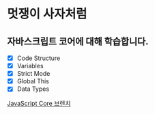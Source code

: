 


# 멋쟁이 사자처럼
## 자바스크립트 코어에 대해 학습합니다.

- [x] Code Structure
- [x] Variables
- [x] Strict Mode
- [x] Global This
- [x] Data Types

[JavaScript Core 브렌치](https://www.naver.com)

